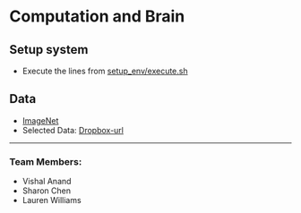 # Computation and Brain

## Setup system
- Execute the lines from [setup_env/execute.sh](https://github.com/vishalanand/Computation-And-Brain/blob/master/setup_env/execute.sh)

## Data
- [ImageNet](http://image-net.org)
- Selected Data: [Dropbox-url](https://www.dropbox.com/sh/rkjlr6zlnbwvp5v/AABhfIzJNvye_TyBxsM0Gj9Qa?dl=0)

---

### Team Members:
- Vishal Anand
- Sharon Chen
- Lauren Williams

